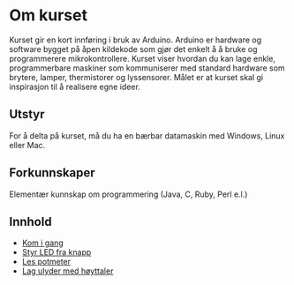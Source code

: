 
# Om kurset
Kurset gir en kort innføring i bruk av Arduino. Arduino er hardware og software bygget på åpen kildekode som gjør det enkelt å å bruke og programmerere mikrokontrollere. Kurset viser hvordan du kan lage enkle, programmerbare maskiner som kommuniserer med standard hardware som brytere, lamper, thermistorer og lyssensorer. Målet er at kurset skal gi inspirasjon til å realisere egne ideer.

## Utstyr
For å delta på kurset, må du ha en bærbar datamaskin med Windows, Linux eller Mac.

## Forkunnskaper
Elementær kunnskap om programmering (Java, C, Ruby, Perl e.l.)

## Innhold

* [Kom i gang](KomIGang/README.md)
* [Styr LED fra knapp](StyrLEDFraKnapp/README.md)
* [Les potmeter](LesPotmeter/README.md)
* [Lag ulyder med høyttaler](/PotmeterOgHoyttaler/REAME.md)